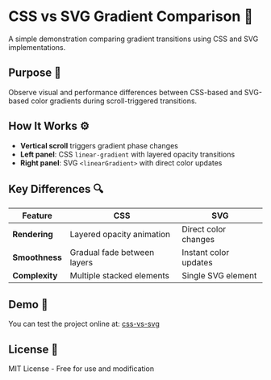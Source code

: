 # CSS vs SVG Gradient Comparison 🌈

A simple demonstration comparing gradient transitions using CSS and SVG implementations.

## Purpose 🎯
Observe visual and performance differences between CSS-based and SVG-based color gradients during scroll-triggered transitions.

## How It Works ⚙️
- **Vertical scroll** triggers gradient phase changes
- **Left panel**: CSS `linear-gradient` with layered opacity transitions
- **Right panel**: SVG `<linearGradient>` with direct color updates

## Key Differences 🔍
| Feature        | CSS                          | SVG                    |
|----------------|------------------------------|------------------------|
| **Rendering**  | Layered opacity animation    | Direct color changes   |
| **Smoothness** | Gradual fade between layers  | Instant color updates  |
| **Complexity** | Multiple stacked elements    | Single SVG element     |


## Demo 🚀
You can test the project online at: [css-vs-svg]()

## License 📄
MIT License - Free for use and modification